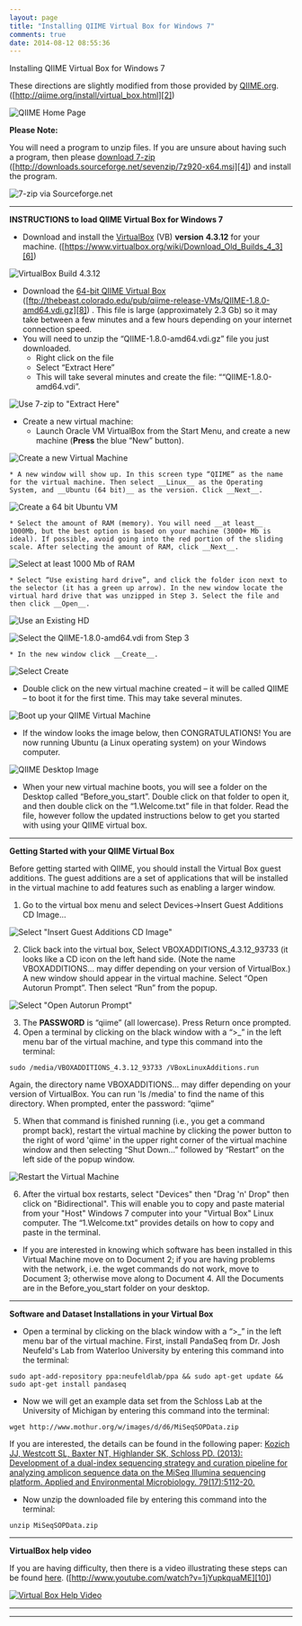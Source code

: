```yaml
---
layout: page
title: "Installing QIIME Virtual Box for Windows 7"
comments: true
date: 2014-08-12 08:55:36
---
```


Installing QIIME Virtual Box for Windows 7

These directions are slightly modified from those provided by [QIIME.org][1].
([http://qiime.org/install/virtual_box.html][2])

![QIIME Home Page](img/QIIME_VB/QIIMEvb_HomePage.png)

__Please Note:__

You will need a program to unzip files. If you are unsure about having such a program, then please [download 7-zip][3] ([http://downloads.sourceforge.net/sevenzip/7z920-x64.msi][4]) and install the program.

![7-zip via Sourceforge.net](img/QIIME_VB/7-Zip.png)

----------------------------------------------------------------------------
__INSTRUCTIONS to load QIIME Virtual Box for Windows 7__

* Download and install the [VirtualBox][5] (VB) __version__ __4.3.12__ for your machine.
([https://www.virtualbox.org/wiki/Download_Old_Builds_4_3][6])

![VirtualBox Build 4.3.12](img/QIIME_VB/VB_build.png)

* Download the [64-bit QIIME Virtual Box][7] 
([ftp://thebeast.colorado.edu/pub/qiime-release-VMs/QIIME-1.8.0-amd64.vdi.gz][8]) . 
This file is large (approximately 2.3 Gb) so it may take between a few minutes and a few hours depending on your internet connection speed.
* You will need to unzip the “QIIME-1.8.0-amd64.vdi.gz” file you just downloaded.
	* Right click on the file
	* Select “Extract Here”
	* This will take several minutes and create the file: ““QIIME-1.8.0-amd64.vdi”.

![Use 7-zip to "Extract Here"](img/QIIME_VB/7-Zip_Extract.png)

* Create a new virtual machine:
	* Launch Oracle VM VirtualBox from the Start Menu, and create a new machine 
(__Press__ the blue “New” button).

![Create a new Virtual Machine](img/QIIME_VB/Oracle_VM.png)


	* A new window will show up. In this screen type “QIIME” as the name for the virtual machine. Then select __Linux__ as the Operating System, and __Ubuntu (64 bit)__ as the version. Click __Next__.

![Create a 64 bit Ubuntu VM](img/QIIME_VB/Create_VM.png)

	* Select the amount of RAM (memory). You will need __at least__ 1000Mb, but the best option is based on your machine (3000+ Mb is ideal). If possible, avoid going into the red portion of the sliding scale. After selecting the amount of RAM, click __Next__.

![Select at least 1000 Mb of RAM](img/QIIME_VB/Memory_VM.png)

	* Select “Use existing hard drive”, and click the folder icon next to the selector (it has a green up arrow). In the new window locate the virtual hard drive that was unzipped in Step 3. Select the file and then click __Open__.

![Use an Existing HD](img/QIIME_VB/HD_VM.png)


![Select the QIIME-1.8.0-amd64.vdi from Step 3](img/QIIME_VB/VDI_VM.png)

	* In the new window click __Create__.

![Select Create](img/QIIME_VB/Final_Create.png)

* Double click on the new virtual machine created – it will be called QIIME – to boot it for the first time. This may take several minutes.

![Boot up your QIIME Virtual Machine](img/QIIME_VB/Start_QIIME_VM.png)

* If the window looks the image below, then CONGRATULATIONS! You are now running Ubuntu (a Linux operating system) on your Windows computer.

![QIIME Desktop Image](img/QIIME_VB/QIIME_Desktop.png)

* When your new virtual machine boots, you will see a folder on the Desktop called “Before_you_start”. Double click on that folder to open it, and then double click on the “1.Welcome.txt” file in that folder.  Read the file, however follow the updated instructions below to get you started with using your QIIME virtual box.

----------------------------------------------------------------------

__Getting Started with your QIIME Virtual Box__

Before getting started with QIIME, you should install the Virtual Box guest additions. The guest additions are a set of applications that will be installed in the virtual machine to add features such as enabling a larger window.

1. Go to the virtual box menu and select Devices->Insert Guest Additions CD Image...

![Select "Insert Guest Additions CD Image"](img/QIIME_VB/Guest_Image.png)

2. Click back into the virtual box, Select VBOXADDITIONS_4.3.12_93733 (it looks like a CD icon on the left hand side. (Note the name VBOXADDITIONS... may differ depending on your version of VirtualBox.) A new window should appear in the virtual machine. Select “Open Autorun Prompt”. Then select “Run” from the popup.

![Select "Open Autorun Prompt"](img/QIIME_VB/Autorun_Image.png)

3. The __PASSWORD__ is “qiime” (all lowercase).  Press Return once prompted.
4. Open a terminal by clicking on the black window with a “>_” in the left menu bar of the virtual machine, and type this command into the terminal:
~~~
sudo /media/VBOXADDITIONS_4.3.12_93733 /VBoxLinuxAdditions.run
~~~
Again, the directory name VBOXADDITIONS... may differ depending on your version of VirtualBox. You can run 'ls /media' to find the name of this directory. When prompted, enter the password: “qiime”

5. When that command is finished running (i.e., you get a command prompt back), restart the virtual machine by clicking the power button to the right of word 'qiime' in the upper right corner of the virtual machine window and then selecting “Shut Down...” followed by “Restart” on the left side of the popup window.

![Restart the Virtual Machine](img/QIIME_VB/Restart_Image.png)

6. After the virtual box restarts, select "Devices" then "Drag 'n' Drop" then click on "Bidirectional". This will enable you to copy and paste material from your "Host" Windows 7 computer into your "Virtual Box" Linux computer. The “1.Welcome.txt” provides details on how to copy and paste in the terminal.

* If you are interested in knowing which software has been installed in this Virtual Machine move on to Document 2; if you are having problems with the network, i.e. the wget commands do not work, move to Document 3; otherwise move along to Document 4. All the Documents are in the Before_you_start folder on your desktop.

---------------------------------
__Software and Dataset Installations in your Virtual Box__

* Open a terminal by clicking on the black window with a “>_” in the left menu bar of the virtual machine. First, install PandaSeq from Dr. Josh Neufeld's Lab from Waterloo University by entering this command into the terminal:

~~~
sudo apt-add-repository ppa:neufeldlab/ppa && sudo apt-get update && sudo apt-get install pandaseq
~~~

* Now we will get an example data set from the Schloss Lab at the University of Michigan by entering this command into the terminal:

~~~
wget http://www.mothur.org/w/images/d/d6/MiSeqSOPData.zip
~~~

If you are interested, the details can be found in the following paper:
[Kozich JJ, Westcott SL, Baxter NT, Highlander SK, Schloss PD. (2013): Development of a dual-index sequencing strategy and curation pipeline for analyzing amplicon sequence data on the MiSeq Illumina sequencing platform. Applied and Environmental Microbiology. 79(17):5112-20.](http://www.ncbi.nlm.nih.gov/pubmed/23793624)

* Now unzip the downloaded file by entering this command into the terminal:

~~~
unzip MiSeqSOPData.zip
~~~

---------------------------------

__VirtualBox help video__

If you are having difficulty, then there is a video illustrating these steps can be found [here][9]. 
([http://www.youtube.com/watch?v=1jYupkquaME][10])

[![Virtual Box Help Video](http://img.youtube.com/vi/1jYupkquaME/0.jpg)](http://www.youtube.com/watch?v=1jYupkquaME)

  [1]: http://qiime.org/
  [2]: http://qiime.org/install/virtual_box.html
  [3]: http://downloads.sourceforge.net/sevenzip/7z920-x64.msi
  [4]: http://downloads.sourceforge.net/sevenzip/7z920-x64.msi
  [5]: https://www.virtualbox.org/wiki/Download_Old_Builds_4_3
  [6]: https://www.virtualbox.org/wiki/Download_Old_Builds_4_3
  [7]: ftp://thebeast.colorado.edu/pub/qiime-release-VMs/QIIME-1.8.0-amd64.vdi.gz
  [8]: ftp://thebeast.colorado.edu/pub/qiime-release-VMs/QIIME-1.8.0-amd64.vdi.gz
  [9]: http://www.youtube.com/watch?v=1jYupkquaME
  [10]: http://www.youtube.com/watch?v=1jYupkquaME

-----------------------------------------------
-----------------------------------------------
